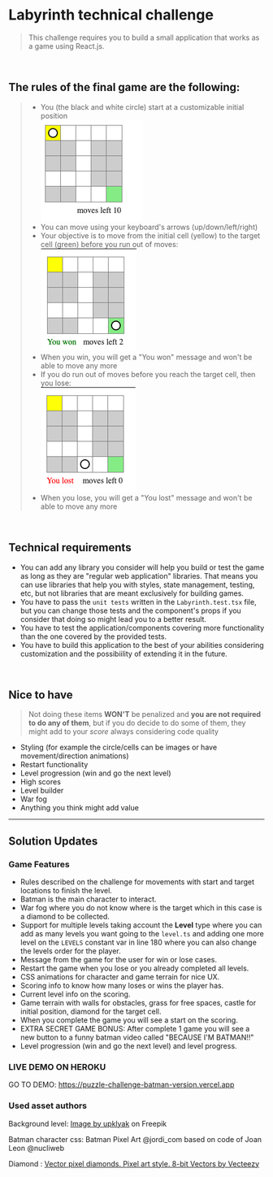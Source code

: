 # Labyrinth technical challenge

> This challenge requires you to build a small application that works as a game using React.js.

<br />

## The rules of the final game are the following:
> * You (the black and white circle) start at a customizable initial position
> <br/> ![Initial](screen-initial.png)
> * You can move using your keyboard's arrows (up/down/left/right)
> * Your objective is to move from the initial cell (yellow) to the target cell (green) before you run out of moves:
> <br/> ![Win](screen-win.png)
> * When you win, you will get a "You won" message and won't be able to move any more
> * If you do run out of moves before you reach the target cell, then you lose:
> <br/> ![Lose](screen-lose.png)
> * When you lose, you will get a "You lost" message and won't be able to move any more

<br />

## Technical requirements
* You can add any library you consider will help you build or test the game as long as they are "regular web application" libraries. That means you can use libraries that help you with styles, state management, testing, etc, but not libraries that are meant exclusively for building games.
* You have to pass the `unit tests` written in the `Labyrinth.test.tsx` file, but you can change those tests and the component's props if you consider that doing so might lead you to a better result.
* You have to test the application/components covering more functionality than the one covered by the provided tests.
* You have to build this application to the best of your abilities considering customization and the possibiility of extending it in the future.

<br />

## Nice to have
> Not doing these items **WON'T** be penalized and **you are not required to do any of them**, but if you do decide to do some of them, they might add to your *score* always considering code quality
* Styling (for example the circle/cells can be images or have movement/direction animations)
* Restart functionality
* Level progression (win and go the next level) 
* High scores
* Level builder
* War fog
* Anything you think might add value
---
## Solution Updates

### Game Features

* Rules described on the challenge for movements with start and target locations to finish the level.
* Batman is the main character to interact.
* War fog where you do not know where is the target which in this case is a diamond to be collected.
* Support for multiple levels taking account the **Level** type where you can add as many levels you want going to the `level.ts` and adding one more level on the `LEVELS` constant var in line 180 where you can also change the levels order for the player.
* Message from the game for the user for win or lose cases.
* Restart the game when you lose or you already completed all levels.
* CSS animations for character and game terrain for nice UX.
* Scoring info to know how many loses or wins the player has.
* Current level info on the scoring.
* Game terrain with walls for obstacles, grass for free spaces, castle for initial position, diamond for the target cell.
* When you complete the game you will see a start on the scoring.
* EXTRA SECRET GAME BONUS: After complete 1 game you will see a new button to a funny batman video called "BECAUSE I'M BATMAN!!"
* Level progression (win and go the next level) and level progress.

### LIVE DEMO ON HEROKU

GO TO DEMO: https://puzzle-challenge-batman-version.vercel.app



### Used asset authors

Background level:
<a href="https://www.freepik.com/free-vector/gold-mine-tunnel-inside-view-cave-with-railway_30895627.htm#query=2d%20game%20background%20cave&position=13&from_view=search">Image by upklyak</a> on Freepik

Batman character css:
Batman Pixel Art @jordi_com based on code of Joan Leon @nucliweb

Diamond : <a href="https://www.vecteezy.com/vector-art/5008466-vector-pixel-diamonds-pixel-art-style-8-bit">Vector pixel diamonds. Pixel art style. 8-bit Vectors by Vecteezy</a>


